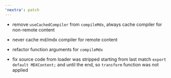 ```yaml
---
'nextra': patch
---
```


- remove `useCachedCompiler` from `compileMdx`, always cache compiler for non-remote content

- never cache md/mdx compiler for remote content

- refactor function arguments for `compileMdx`

- fix source code from loader was stripped starting from last match `export default MDXContent;` and
  until the end, so `transform` function was not applied
